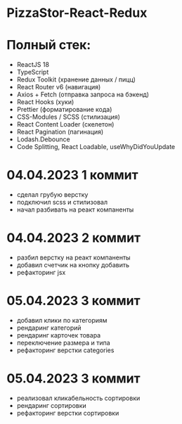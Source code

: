 # PizzaStor-React-Redux

# Полный стек:

- ReactJS 18
- TypeScript
- Redux Toolkit (хранение данных / пицц)
- React Router v6 (навигация)
- Axios + Fetch (отправка запроса на бэкенд)
- React Hooks (хуки)
- Prettier (форматирование кода)
- CSS-Modules / SCSS (стилизация)
- React Content Loader (скелетон)
- React Pagination (пагинация)
- Lodash.Debounce
- Code Splitting, React Loadable, useWhyDidYouUpdate

# 04.04.2023 1 коммит

- сделал грубую верстку
- подключил scss и стилизовал
- начал разбивать на реакт компаненты

# 04.04.2023 2 коммит

- разбил верстку на реакт компаненты
- добавил счетчик на кнопку добавить
- рефакторинг jsx

# 05.04.2023 3 коммит

- добавил клики по категориям
- рендаринг категорий
- рендаринг карточек товара
- переключение размера и типа
- рефакторинг верстки categories

# 05.04.2023 3 коммит

- реализовал кликабельность сортировки
- рендаринг сортировки
- рефакторинг верстки сортировки
